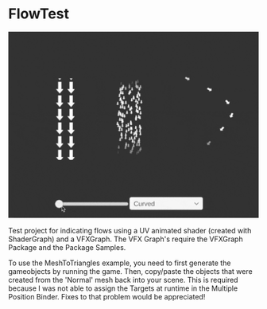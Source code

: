 # FlowTest
 
 
 ![gif](example.gif)
 
 Test project for indicating flows using a UV animated shader (created with ShaderGraph) and a VFXGraph.  The VFX Graph's require the VFXGraph Package and the Package Samples.
 
 To use the MeshToTriangles example, you need to first generate the gameobjects by running the game. Then, copy/paste the objects that were created from the 'Normal' mesh back into your scene. This is required because I was not able to assign the Targets at runtime in the Multiple Position Binder. Fixes to that problem would be appreciated!
